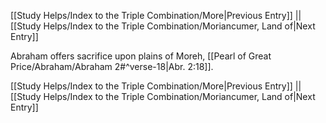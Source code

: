 [[Study Helps/Index to the Triple Combination/More|Previous Entry]]  ||  [[Study Helps/Index to the Triple Combination/Moriancumer, Land of|Next Entry]]

 Abraham offers sacrifice upon plains of Moreh, [[Pearl of Great Price/Abraham/Abraham 2#^verse-18|Abr. 2:18]].

[[Study Helps/Index to the Triple Combination/More|Previous Entry]]  ||  [[Study Helps/Index to the Triple Combination/Moriancumer, Land of|Next Entry]]